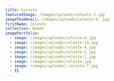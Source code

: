 ```yaml
---
title: Celeste
featuredImage: /images/uploads/celeste-3.jpg
imageThumbnail: /images/uploads/celeste-6-.jpg
firstName: Celeste
collection: Women
imagePortfolio:
  - image: /images/uploads/celeste-8.jpg
  - image: /images/uploads/celeste-14.jpg
  - image: /images/uploads/celeste-4.jpg
  - image: /images/uploads/celeste-2.jpg
  - image: /images/uploads/celeste-1.jpg
  - image: /images/uploads/celeste.jpg
  - image: /images/uploads/-celeste-7.jpg
  - {}
---
```


